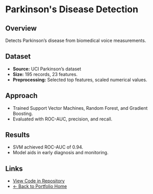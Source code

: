 # Parkinson's Disease Detection

## Overview
Detects Parkinson’s disease from biomedical voice measurements.

## Dataset
- **Source:** UCI Parkinson’s dataset  
- **Size:** 195 records, 23 features.  
- **Preprocessing:** Selected top features, scaled numerical values.

## Approach
- Trained Support Vector Machines, Random Forest, and Gradient Boosting.
- Evaluated with ROC-AUC, precision, and recall.

## Results
- SVM achieved ROC-AUC of 0.94.
- Model aids in early diagnosis and monitoring.

## Links
- [View Code in Repository](https://github.com/TSAKONG22/taesakong/tree/main/projects/parkinsons-disease-detection)  
- [← Back to Portfolio Home](/taesakong/)
